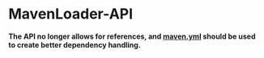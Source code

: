 # MavenLoader-API
**The API no longer allows for references, and [maven.yml](https://github.com/LevelTranic/MavenLoader/blob/main/DEVELOPER_DOCS.md) should be used to create better dependency handling.**